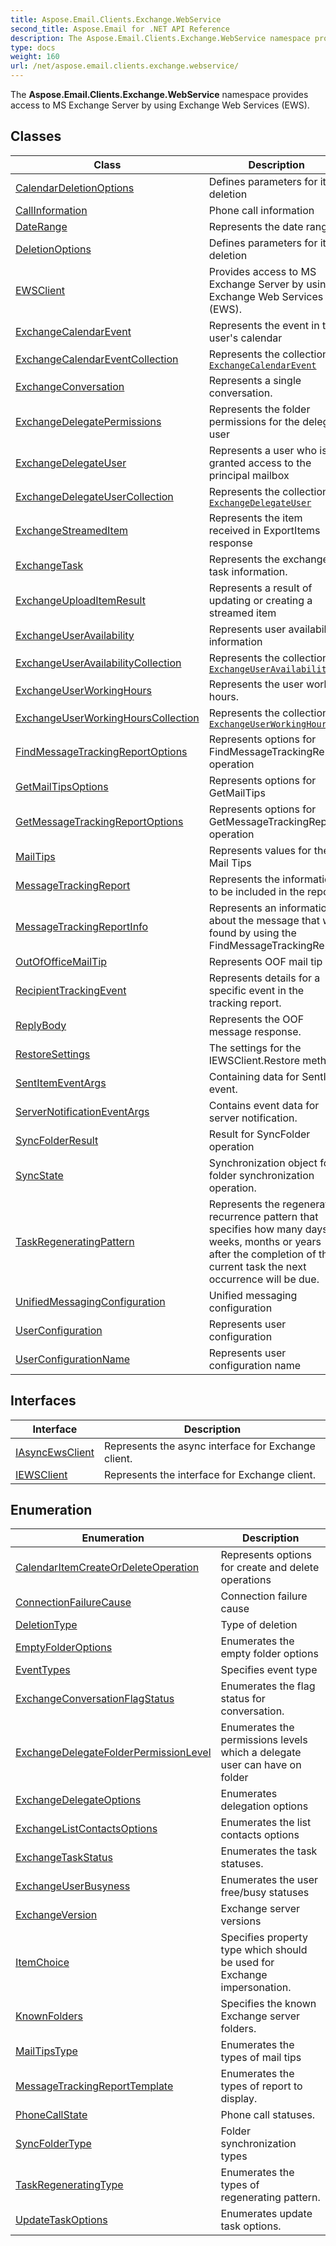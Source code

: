 ```yaml
---
title: Aspose.Email.Clients.Exchange.WebService
second_title: Aspose.Email for .NET API Reference
description: The Aspose.Email.Clients.Exchange.WebService namespace provides access to MS Exchange Server by using Exchange Web Services EWS
type: docs
weight: 160
url: /net/aspose.email.clients.exchange.webservice/
---
```

The **Aspose.Email.Clients.Exchange.WebService** namespace provides access to MS Exchange Server by using Exchange Web Services (EWS).

## Classes

| Class | Description |
| --- | --- |
| [CalendarDeletionOptions](./calendardeletionoptions/) | Defines parameters for item deletion |
| [CallInformation](./callinformation/) | Phone call information |
| [DateRange](./daterange/) | Represents the date range |
| [DeletionOptions](./deletionoptions/) | Defines parameters for item deletion |
| [EWSClient](./ewsclient/) | Provides access to MS Exchange Server by using Exchange Web Services (EWS). |
| [ExchangeCalendarEvent](./exchangecalendarevent/) | Represents the event in the user's calendar |
| [ExchangeCalendarEventCollection](./exchangecalendareventcollection/) | Represents the collection of [`ExchangeCalendarEvent`](../aspose.email.clients.exchange.webservice/exchangecalendarevent/) |
| [ExchangeConversation](./exchangeconversation/) | Represents a single conversation. |
| [ExchangeDelegatePermissions](./exchangedelegatepermissions/) | Represents the folder permissions for the delegate user |
| [ExchangeDelegateUser](./exchangedelegateuser/) | Represents a user who is granted access to the principal mailbox |
| [ExchangeDelegateUserCollection](./exchangedelegateusercollection/) | Represents the collection of [`ExchangeDelegateUser`](../aspose.email.clients.exchange.webservice/exchangedelegateuser/) |
| [ExchangeStreamedItem](./exchangestreameditem/) | Represents the item received in ExportItems response |
| [ExchangeTask](./exchangetask/) | Represents the exchange task information. |
| [ExchangeUploadItemResult](./exchangeuploaditemresult/) | Represents a result of updating or creating a streamed item |
| [ExchangeUserAvailability](./exchangeuseravailability/) | Represents user availability information |
| [ExchangeUserAvailabilityCollection](./exchangeuseravailabilitycollection/) | Represents the collection of [`ExchangeUserAvailability`](../aspose.email.clients.exchange.webservice/exchangeuseravailability/) |
| [ExchangeUserWorkingHours](./exchangeuserworkinghours/) | Represents the user working hours. |
| [ExchangeUserWorkingHoursCollection](./exchangeuserworkinghourscollection/) | Represents the collection of [`ExchangeUserWorkingHours`](../aspose.email.clients.exchange.webservice/exchangeuserworkinghours/) |
| [FindMessageTrackingReportOptions](./findmessagetrackingreportoptions/) | Represents options for FindMessageTrackingReport operation |
| [GetMailTipsOptions](./getmailtipsoptions/) | Represents options for GetMailTips |
| [GetMessageTrackingReportOptions](./getmessagetrackingreportoptions/) | Represents options for GetMessageTrackingReport operation |
| [MailTips](./mailtips/) | Represents values for the Mail Tips |
| [MessageTrackingReport](./messagetrackingreport/) | Represents the information to be included in the report. |
| [MessageTrackingReportInfo](./messagetrackingreportinfo/) | Represents an information about the message that was found by using the FindMessageTrackingReport |
| [OutOfOfficeMailTip](./outofofficemailtip/) | Represents OOF mail tip |
| [RecipientTrackingEvent](./recipienttrackingevent/) | Represents details for a specific event in the tracking report. |
| [ReplyBody](./replybody/) | Represents the OOF message response. |
| [RestoreSettings](./restoresettings/) | The settings for the IEWSClient.Restore method |
| [SentItemEventArgs](./sentitemeventargs/) | Containing data for SentItem event. |
| [ServerNotificationEventArgs](./servernotificationeventargs/) | Contains event data for server notification. |
| [SyncFolderResult](./syncfolderresult/) | Result for SyncFolder operation |
| [SyncState](./syncstate/) | Synchronization object for folder synchronization operation. |
| [TaskRegeneratingPattern](./taskregeneratingpattern/) | Represents the regenerating recurrence pattern that specifies how many days, weeks, months or years after the completion of the current task the next occurrence will be due. |
| [UnifiedMessagingConfiguration](./unifiedmessagingconfiguration/) | Unified messaging configuration |
| [UserConfiguration](./userconfiguration/) | Represents user configuration |
| [UserConfigurationName](./userconfigurationname/) | Represents user configuration name |
## Interfaces

| Interface | Description |
| --- | --- |
| [IAsyncEwsClient](./iasyncewsclient/) | Represents the async interface for Exchange client. |
| [IEWSClient](./iewsclient/) | Represents the interface for Exchange client. |
## Enumeration

| Enumeration | Description |
| --- | --- |
| [CalendarItemCreateOrDeleteOperation](./calendaritemcreateordeleteoperation/) | Represents options for create and delete operations |
| [ConnectionFailureCause](./connectionfailurecause/) | Connection failure cause |
| [DeletionType](./deletiontype/) | Type of deletion |
| [EmptyFolderOptions](./emptyfolderoptions/) | Enumerates the empty folder options |
| [EventTypes](./eventtypes/) | Specifies event type |
| [ExchangeConversationFlagStatus](./exchangeconversationflagstatus/) | Enumerates the flag status for conversation. |
| [ExchangeDelegateFolderPermissionLevel](./exchangedelegatefolderpermissionlevel/) | Enumerates the permissions levels which a delegate user can have on folder |
| [ExchangeDelegateOptions](./exchangedelegateoptions/) | Enumerates delegation options |
| [ExchangeListContactsOptions](./exchangelistcontactsoptions/) | Enumerates the list contacts options |
| [ExchangeTaskStatus](./exchangetaskstatus/) | Enumerates the task statuses. |
| [ExchangeUserBusyness](./exchangeuserbusyness/) | Enumerates the user free/busy statuses |
| [ExchangeVersion](./exchangeversion/) | Exchange server versions |
| [ItemChoice](./itemchoice/) | Specifies property type which should be used for Exchange impersonation. |
| [KnownFolders](./knownfolders/) | Specifies the known Exchange server folders. |
| [MailTipsType](./mailtipstype/) | Enumerates the types of mail tips |
| [MessageTrackingReportTemplate](./messagetrackingreporttemplate/) | Enumerates the types of report to display. |
| [PhoneCallState](./phonecallstate/) | Phone call statuses. |
| [SyncFolderType](./syncfoldertype/) | Folder synchronization types |
| [TaskRegeneratingType](./taskregeneratingtype/) | Enumerates the types of regenerating pattern. |
| [UpdateTaskOptions](./updatetaskoptions/) | Enumerates update task options. |


